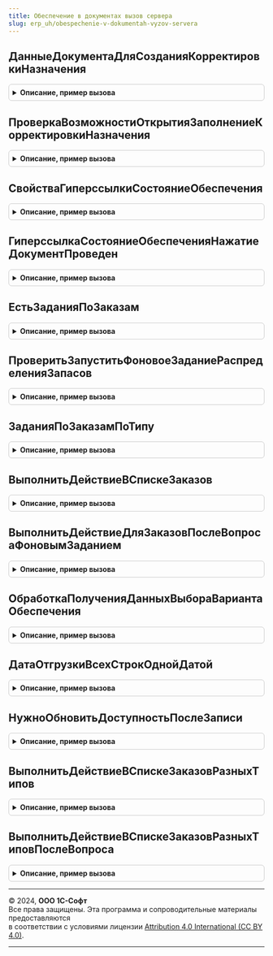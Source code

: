 ```yaml
---
title: Обеспечение в документах вызов сервера
slug: erp_uh/obespechenie-v-dokumentah-vyzov-servera
---
```



## ДанныеДокументаДляСозданияКорректировкиНазначения
<details style="margin: 1em 0; padding: 0.5em; border: 1px solid #ccc; border-radius: 6px;">

<summary style="font-weight: bold; cursor: pointer;">Описание, пример вызова</summary>

```bsl

// Параметры:
//  Ссылка - ЛюбаяСсылка - Ссылка на заказ, в который встроены команды создания корректировки назначения
//  ДополнительныеПараметры - Структура - Струкура с полями:
//  * ИдентификаторВХранилище - Строка - Уникальный идентификатор, чтобы поместить товары документа в хранилище
//  * ЭтоСнятиеРезерва - Булево - Истина, если данные нужно получить для операции снятия резерва, Ложь, если для операции резервирования
//  Возвращаемое значение:
//   Структура - Данные документа, необходмые для выполнения команды создания корректировки назначения
Функция ДанныеДокументаДляСозданияКорректировкиНазначения(Ссылка, ДополнительныеПараметры) Экспорт
```

Пример вызова
```bsl
Результат = ОбеспечениеВДокументахВызовСервера.ДанныеДокументаДляСозданияКорректировкиНазначения(Ссылка, ДополнительныеПараметры) 
```
</details>

## ПроверкаВозможностиОткрытияЗаполнениеКорректировкиНазначения
<details style="margin: 1em 0; padding: 0.5em; border: 1px solid #ccc; border-radius: 6px;">

<summary style="font-weight: bold; cursor: pointer;">Описание, пример вызова</summary>

```bsl

// Используется для проверки возможности открытия обработки заполнения корректировки назначения.
// Параметры:
//  ЭтоРезервирование - Булево - Истина, если нужно открыть обработку для резервирования, ложь, если для снятия резерва.
//  Ссылка - ОпределяемыйТип.ОжидаемаяОтгрузка - ссылка на заказ, в который встроены команды обособленного резервироваия и снятия резерва.
// Возвращаемое значение:
//  Структура - структура с полями:
//   * НазначениеДокумента - СправочникСсылка.Назначения - назначение заказа.
//   * ЕстьТоварыКОбособленномуОбеспечению - Булево - Истина, если по заказу есть товары к обособленному обеспечению.
//   * ЕстьТоварыКСтороннемуОбособленномуОбеспечению - Булево - Истина, если есть товары к обособленному обеспечению используемому заказом, но не связанному с заказом.
//   * ЕстьТоварыКСнятиюРезерва - Булево - Истина, если по заказу есть товары к снятию обособления.
//   * ЕстьТоварыКСтороннемуСнятиюРезерва - Булево - Истина, если есть товары к снтятию обособления по назначению используемому заказом, но не связанному с заказом.
Функция ПроверкаВозможностиОткрытияЗаполнениеКорректировкиНазначения(ЭтоРезервирование, Ссылка) Экспорт
```

Пример вызова
```bsl
Результат = ОбеспечениеВДокументахВызовСервера.ПроверкаВозможностиОткрытияЗаполнениеКорректировкиНазначения(ЭтоРезервирование, Ссылка) 
```
</details>

## СвойстваГиперссылкиСостояниеОбеспечения
<details style="margin: 1em 0; padding: 0.5em; border: 1px solid #ccc; border-radius: 6px;">

<summary style="font-weight: bold; cursor: pointer;">Описание, пример вызова</summary>

```bsl

// Свойства для формирования надписи состояния обеспечения в форме заказа.
//
// Параметры:
//  Модифицированность - Булево - признак, что заказ модифицирован в форме.
//  Ссылка - ЛюбаяСсылка - ссылка на заказ.
//  ГотовКОбеспечению - Булево - признак, что документ имеет надлежащий статус, чтобы считаться обеспечиваемым.
//  ПроблемаЗапускаЗадания - Булево - Истина, если в результате запросов определено, что есть проблемы с запуском распределения запаосв.
//
// Возвращаемое значение:
//  Структура - структура с полями:
//   * Заголовок - Строка - текст отображаемый в заголовке гиперссылки.
//   * ИмяСтраницы - Строка - имя страницы формы заказа на которой нужная гиперссылка.
//   * ИмяГиперссылки - Строка - имя элемента формы отображаемой гиперссылки.
//
Функция СвойстваГиперссылкиСостояниеОбеспечения(Модифицированность, Ссылка, ГотовКОбеспечению, ПроблемаЗапускаЗадания = Ложь) Экспорт
```

Пример вызова
```bsl
Результат = ОбеспечениеВДокументахВызовСервера.СвойстваГиперссылкиСостояниеОбеспечения(Модифицированность, Ссылка, ГотовКОбеспечению, ПроблемаЗапускаЗадания);
```
</details>

## ГиперссылкаСостояниеОбеспеченияНажатиеДокументПроведен
<details style="margin: 1em 0; padding: 0.5em; border: 1px solid #ccc; border-radius: 6px;">

<summary style="font-weight: bold; cursor: pointer;">Описание, пример вызова</summary>

```bsl

// В форме заказа проверяет что документ проведен.
//
// Параметры:
//  Ссылка - ЛюбаяСсылка - ссылка на заказ.
//
// Возвращаемое значение:
//  Булево - Истина, если документ проведен, Ложь - в противном случае
//
Функция ГиперссылкаСостояниеОбеспеченияНажатиеДокументПроведен(Ссылка) Экспорт
```

Пример вызова
```bsl
Результат = ОбеспечениеВДокументахВызовСервера.ГиперссылкаСостояниеОбеспеченияНажатиеДокументПроведен(Ссылка) 
```
</details>

## ЕстьЗаданияПоЗаказам
<details style="margin: 1em 0; padding: 0.5em; border: 1px solid #ccc; border-radius: 6px;">

<summary style="font-weight: bold; cursor: pointer;">Описание, пример вызова</summary>

```bsl

// Проверяет наличие заданий к распределению запасов по заказам.
//
// Параметры:
//  Заказы - Массив из ЛюбаяСсылка - массив заказов.
//
// Возвращаемое значение:
//  Булево - Истина, если есть задания, Ложь -  в противном случае
//
Функция ЕстьЗаданияПоЗаказам(Заказы) Экспорт
```

Пример вызова
```bsl
Результат = ОбеспечениеВДокументахВызовСервера.ЕстьЗаданияПоЗаказам(Заказы) 
```
</details>

## ПроверитьЗапуститьФоновоеЗаданиеРаспределенияЗапасов
<details style="margin: 1em 0; padding: 0.5em; border: 1px solid #ccc; border-radius: 6px;">

<summary style="font-weight: bold; cursor: pointer;">Описание, пример вызова</summary>

```bsl

// Если не запущено фоновое задание распределения запасов то запускает его.
Процедура ПроверитьЗапуститьФоновоеЗаданиеРаспределенияЗапасов() Экспорт
```

Пример вызова
```bsl
ОбеспечениеВДокументахВызовСервера.ПроверитьЗапуститьФоновоеЗаданиеРаспределенияЗапасов() 
```
</details>

## ЗаданияПоЗаказамПоТипу
<details style="margin: 1em 0; padding: 0.5em; border: 1px solid #ccc; border-radius: 6px;">

<summary style="font-weight: bold; cursor: pointer;">Описание, пример вызова</summary>

```bsl

// Проверяет наличие заданий к распределению запасов хотя бы по одному заказу определенного типа документа.
//
// Параметры:
//  ПолныеИменаДокументов - Строка - полные имена документов отображаемых списком через запятую.
//
// Возвращаемое значение:
//  Массив из ЛюбаяСсылка - заказы заданий из регистра заданий распределения запасов
//
Функция ЗаданияПоЗаказамПоТипу(ПолныеИменаДокументов) Экспорт
```

Пример вызова
```bsl
Результат = ОбеспечениеВДокументахВызовСервера.ЗаданияПоЗаказамПоТипу(ПолныеИменаДокументов) 
```
</details>

## ВыполнитьДействиеВСпискеЗаказов
<details style="margin: 1em 0; padding: 0.5em; border: 1px solid #ccc; border-radius: 6px;">

<summary style="font-weight: bold; cursor: pointer;">Описание, пример вызова</summary>

```bsl

// Выполняет действие по заполнению обеспечения в заказе из списка заказов.
//
// Параметры:
//  ПараметрКоманды - Массив из ЛюбаяСсылка - заказы выделенные в списке для выполнения действий обеспечения.
//  ИмяКоманды - Строка - условное обозначение команды "ДЕЙСТВИЕ_КОБЕСПЕЧЕНИЮ" или "ДЕЙСТВИЕ_ОТГРУЗИТЬ"
//                        или "ДЕЙСТВИЕ_РЕЗЕРВИРОВАТЬ" или "ДЕЙСТВИЕ_НЕОБЕСПЕЧИВАТЬ" или "ОТКАТ_ДЕЙСТВИЯ_ОТГРУЗИТЬ".
//  УникальныйИдентификатор - УникальныйИдентификатор - уникальный идентификатор формы, в хранилище которой будет
//                                                       помещен результат выполнения в фоне.
//  ПараметрыВстраивания - см. ОбеспечениеВДокументахСервер.ДоступныеОстаткиПараметрыВстраивания
//
// Возвращаемое значение:
//  Структура - результат выполнения действий над заказами.
//
Функция ВыполнитьДействиеВСпискеЗаказов(ПараметрКоманды, ИмяКоманды, УникальныйИдентификатор, ПараметрыВстраивания = Неопределено) Экспорт
```

Пример вызова
```bsl
Результат = ОбеспечениеВДокументахВызовСервера.ВыполнитьДействиеВСпискеЗаказов(ПараметрКоманды, ИмяКоманды, УникальныйИдентификатор, ПараметрыВстраивания);
```
</details>

## ВыполнитьДействиеДляЗаказовПослеВопросаФоновымЗаданием
<details style="margin: 1em 0; padding: 0.5em; border: 1px solid #ccc; border-radius: 6px;">

<summary style="font-weight: bold; cursor: pointer;">Описание, пример вызова</summary>

```bsl

// Выполняет действие по заполнению обеспечения в заказе из списка заказов после задания вопроса об отгрузке одной датой.
//
// Параметры:
//  Параметры - Структура - структура параметров:
//   * КодДействия - Строка - условное обозначение команды "ДЕЙСТВИЕ_КОБЕСПЕЧЕНИЮ" или "ДЕЙСТВИЕ_ОТГРУЗИТЬ"
//                   или "ДЕЙСТВИЕ_РЕЗЕРВИРОВАТЬ" или "ДЕЙСТВИЕ_НЕОБЕСПЕЧИВАТЬ"
//   * ПараметрыЗаполнения - Структура - структура параметров:
//     ** СнятьФлагОтгружатьОднойДатой - Булево - результат ответа на вопрос об отгрузке одной датой.
//     ** ЗаполнитьДатуОтгрузкиОднойДатой - Булево - результат ответа на вопрос об отгрузке одной датой.
//   * Заказы - Массив из ЛюбаяСсылка - заказы для установки действия.
//   * ПараметрыВстраивания - см. ОбеспечениеВДокументахСервер.ДоступныеОстаткиПараметрыВстраивания
//  УникальныйИдентификатор - УникальныйИдентификатор - уникальный идентификатор формы, в хранилище которой будет
//                                                       помещен результат выполнения в фоне.
//
// Возвращаемое значение:
//  Структура - структура с полями:
//   * СписокОшибок - Массив - массив содержащий тексты ошибок обработки документов.
//   * КоличествоОбработано - Число - количество обработанных документов.
//
Функция ВыполнитьДействиеДляЗаказовПослеВопросаФоновымЗаданием(Параметры, УникальныйИдентификатор) Экспорт
```

Пример вызова
```bsl
Результат = ОбеспечениеВДокументахВызовСервера.ВыполнитьДействиеДляЗаказовПослеВопросаФоновымЗаданием(Параметры, УникальныйИдентификатор) 
```
</details>

## ОбработкаПолученияДанныхВыбораВариантаОбеспечения
<details style="margin: 1em 0; padding: 0.5em; border: 1px solid #ccc; border-radius: 6px;">

<summary style="font-weight: bold; cursor: pointer;">Описание, пример вызова</summary>

```bsl

// Вызывается из обработчика получения данных выбора перечисления "Варианты обеспечения".
// Предназначена для получения необходимых данных на сервере.
// Параметры:
//  Параметры - Структура - структура параметров для получения серверных данных.
//
// Возвращаемое значение:
//  Структура - структура с полями:
//   * ЕдиницаИзмерения - СправочникСсылка.УпаковкиЕдиницыИзмерения - единица измерения номенклатуры в строке.
//   * ТребуетсяУказаниеСерийВСтроке - Булево - необходимость указания серий для номенклатуры и склада заказа.
//   * ДопустимоеОтклонение - Число - допустимое отклонение мерных единиц измерения, если номенклатура мерная.
//   * КоэффициентУпаковки - Число - коэффициент упаковки указанной в строке.
//
Функция ОбработкаПолученияДанныхВыбораВариантаОбеспечения(Параметры) Экспорт
```

Пример вызова
```bsl
Результат = ОбеспечениеВДокументахВызовСервера.ОбработкаПолученияДанныхВыбораВариантаОбеспечения(Параметры) 
```
</details>

## ДатаОтгрузкиВсехСтрокОднойДатой
<details style="margin: 1em 0; padding: 0.5em; border: 1px solid #ccc; border-radius: 6px;">

<summary style="font-weight: bold; cursor: pointer;">Описание, пример вызова</summary>

```bsl

// Возвращает дату отгрузки установленную в шапке документа, если таковая в документе есть.
//
// Параметры:
//   ДоступныеОстаткиПараметрыДокумента - см. ОбеспечениеВДокументахСервер.ДоступныеОстаткиПараметрыВстраивания
//
// Возвращаемое значение:
//  Дата, Неопределено - дата отгрузки из шапки документа.
//
Функция ДатаОтгрузкиВсехСтрокОднойДатой(ДоступныеОстаткиПараметрыДокумента) Экспорт
```

Пример вызова
```bsl
Результат = ОбеспечениеВДокументахВызовСервера.ДатаОтгрузкиВсехСтрокОднойДатой(ДоступныеОстаткиПараметрыДокумента) 
```
</details>

## НужноОбновитьДоступностьПослеЗаписи
<details style="margin: 1em 0; padding: 0.5em; border: 1px solid #ccc; border-radius: 6px;">

<summary style="font-weight: bold; cursor: pointer;">Описание, пример вызова</summary>

```bsl

// Проверяет есть ли задания по заказам для распределения запасов.
//
// Параметры:
//   Заказы - Массив из ЛюбаяСсылка - заказы для проверки.
//
// Возвращаемое значение:
//  Булево - Истина, если обновлять нужно, иначе Ложь.
//
Функция НужноОбновитьДоступностьПослеЗаписи(Заказы) Экспорт
```

Пример вызова
```bsl
Результат = ОбеспечениеВДокументахВызовСервера.НужноОбновитьДоступностьПослеЗаписи(Заказы) 
```
</details>

## ВыполнитьДействиеВСпискеЗаказовРазныхТипов
<details style="margin: 1em 0; padding: 0.5em; border: 1px solid #ccc; border-radius: 6px;">

<summary style="font-weight: bold; cursor: pointer;">Описание, пример вызова</summary>

```bsl

// Выполняет действия обеспечения в списках заказов, где отображаются документы имеющие разные параметры встраивания обеспечения.
// Параметры:
//  КодДействия - Строка - "ДЕЙСТВИЕ_ОТГРУЗИТЬ", "ДЕЙСТВИЕ_РЕЗЕРВИРОВАТЬ", "ДЕЙСТВИЕ_КОБЕСПЕЧЕНИЮ", "ДЕЙСТВИЕ_НЕОБЕСПЕЧИВАТЬ".
//  ВсеЗаказы - Массив - ссылки, выбранные в списке документов.
//  Ссылка - ДокументСсылка - ссылка для получения модуля менеджера объекта в котором расположена функция параметров.
//  УникальныйИдентификатор - УникальныйИдентификатор - идентификатор формы списка документов.
// Возвращаемое значение:
//  Структура - длительная операция либо структура для задания вопроса.
Функция ВыполнитьДействиеВСпискеЗаказовРазныхТипов(КодДействия, ВсеЗаказы, Ссылка, УникальныйИдентификатор) Экспорт
```

Пример вызова
```bsl
Результат = ОбеспечениеВДокументахВызовСервера.ВыполнитьДействиеВСпискеЗаказовРазныхТипов(КодДействия, ВсеЗаказы, Ссылка, УникальныйИдентификатор) 
```
</details>

## ВыполнитьДействиеВСпискеЗаказовРазныхТиповПослеВопроса
<details style="margin: 1em 0; padding: 0.5em; border: 1px solid #ccc; border-radius: 6px;">

<summary style="font-weight: bold; cursor: pointer;">Описание, пример вызова</summary>

```bsl

// Выполняет действия обеспечения в списках заказов,
//  где отображаются документы имеющие разные параметры встраивания обеспечения после вопроса об отгрузке одной датой.
// Параметры:
//  РезультатВыполненияДействий - Структура - структура параметров для выполнения действий.
//  УникальныйИдентификатор - УникальныйИдентификатор - идентификатор формы списка документов.
// Возвращаемое значение:
//  Структура - длительная операция либо структура для задания вопроса.
Функция ВыполнитьДействиеВСпискеЗаказовРазныхТиповПослеВопроса(РезультатВыполненияДействий, УникальныйИдентификатор) Экспорт
```

Пример вызова
```bsl
Результат = ОбеспечениеВДокументахВызовСервера.ВыполнитьДействиеВСпискеЗаказовРазныхТиповПослеВопроса(РезультатВыполненияДействий, УникальныйИдентификатор) 
```
</details>

---

© 2024, **ООО 1С-Софт**  
Все права защищены. Эта программа и сопроводительные материалы предоставляются  
в соответствии с условиями лицензии [Attribution 4.0 International (CC BY 4.0)](https://creativecommons.org/licenses/by/4.0/legalcode).

---
